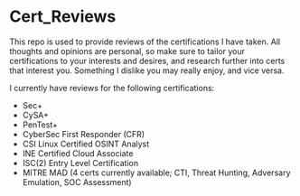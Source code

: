 # Cert_Reviews
This repo is used to provide reviews of the certifications I have taken. 
All thoughts and opinions are personal, so make sure to tailor your certifications to your interests and desires, and research further into certs that interest you.
Something I dislike you may really enjoy, and vice versa.

I currently have reviews for the following certifications:
- Sec+
- CySA+
- PenTest+
- CyberSec First Responder (CFR)
- CSI Linux Certified OSINT Analyst
- INE Certified Cloud Associate
- ISC(2) Entry Level Certification
- MITRE MAD (4 certs currently available; CTI, Threat Hunting, Adversary Emulation, SOC Assessment)
